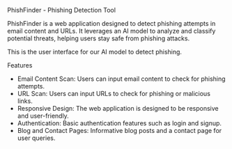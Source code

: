 PhishFinder - Phishing Detection Tool

PhishFinder is a web application designed to detect phishing attempts in email content and URLs. It leverages an AI model to analyze and classify potential threats, helping users stay safe from phishing attacks.

This is the user interface for our AI model to detect phishing.

Features

- Email Content Scan: Users can input email content to check for phishing attempts.
- URL Scan: Users can input URLs to check for phishing or malicious links.
- Responsive Design: The web application is designed to be responsive and user-friendly.
- Authentication: Basic authentication features such as login and signup.
- Blog and Contact Pages: Informative blog posts and a contact page for user queries.


